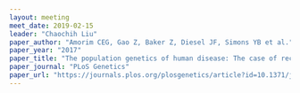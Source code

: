 ```yaml
---
layout: meeting
meet_date: 2019-02-15
leader: "Chaochih Liu"
paper_author: "Amorim CEG, Gao Z, Baker Z, Diesel JF, Simons YB et al."
paper_year: "2017"
paper_title: "The population genetics of human disease: The case of recessive, lethal mutations"
paper_journal: "PLoS Genetics"
paper_url: "https://journals.plos.org/plosgenetics/article?id=10.1371/journal.pgen.1006915"
---
```

